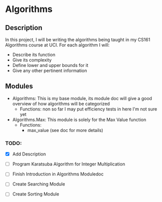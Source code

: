 # Algorithms
## Description
  In this project, I will be writing the algorithms being taught in my CS161 Algorithms course at UCI.
  For each algorithm I will:
  * Describe its function
  * Give its complexity
  * Define lower and upper bounds for it
  * Give any other pertinent information

## Modules
  * Algorithms: This is my base module, its module doc will give a good overview of how algorithms will be categorized
    * Functions: non so far I may put efficiency tests in here I'm not sure yet
  * Algorithms.Max: This module is solely for the Max Value function
    * Functions:
      * max_value (see doc for more details)

### TODO:
  * [x] Add Description
  * [ ] Program Karatsuba Algorithm for Integer Multiplication
  * [ ] Finish Introduction in Algorithms Moduledoc
  * [ ] Create Searching Module
  * [ ] Create Sorting Module

